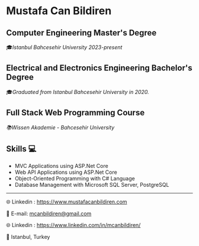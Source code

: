 # **Mustafa Can Bildiren**

## Computer Engineering Master's Degree
🎓*Istanbul Bahcesehir University 2023-present*

## Electrical and Electronics Engineering Bachelor's Degree
🎓*Graduated from Istanbul Bahcesehir University in 2020.*

## Full Stack Web Programming Course
*📚Wissen Akademie - Bahcesehir University*

## Skills 💻
- MVC Applications using ASP.Net Core
- Web API Applications using ASP.Net Core
- Object-Oriented Programming with C# Language
- Database Management with Microsoft SQL Server, PostgreSQL

---
🌐 Linkedin :  https://www.mustafacanbildiren.com

📧 E-mail:  <mcanbildiren@gmail.com>

🌐 Linkedin :  https://www.linkedin.com/in/mcanbildiren/

📍 Istanbul, Turkey
